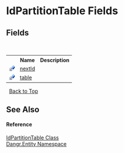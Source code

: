 # IdPartitionTable Fields
 


## Fields
&nbsp;<table><tr><th></th><th>Name</th><th>Description</th></tr><tr><td>![Private field](media/privfield.gif "Private field")</td><td><a href="F_Dangr_Entity_IdPartitionTable_nextId">nextId</a></td><td /></tr><tr><td>![Private field](media/privfield.gif "Private field")</td><td><a href="F_Dangr_Entity_IdPartitionTable_table">table</a></td><td /></tr></table>&nbsp;
<a href="#idpartitiontable-fields">Back to Top</a>

## See Also


#### Reference
<a href="T_Dangr_Entity_IdPartitionTable">IdPartitionTable Class</a><br /><a href="N_Dangr_Entity">Dangr.Entity Namespace</a><br />